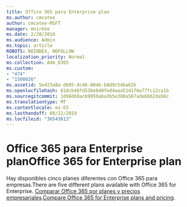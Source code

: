 ```yaml
---
title: Office 365 para Enterprise plan
ms.author: cmcatee
author: cmcatee-MSFT
manager: mnirkhe
ms.date: 2/28/2018
ms.audience: Admin
ms.topic: article
ROBOTS: NOINDEX, NOFOLLOW
localization_priority: Normal
ms.collection: Adm_O365
ms.custom:
- "474"
- "1500026"
ms.assetid: 5e423a8a-db05-4c46-804b-b8d9c54ba62b
ms.openlocfilehash: 818cb48fd53be840fed4aaa5141f6e77fc12ca1b
ms.sourcegitcommit: 1d98db8acb9959aba3b5e308a567ade6b62da56c
ms.translationtype: MT
ms.contentlocale: es-ES
ms.lasthandoff: 08/22/2019
ms.locfileid: "36543613"
---
```

# <a name="office-365-for-enterprise-plan"></a><span data-ttu-id="15471-102">Office 365 para Enterprise plan</span><span class="sxs-lookup"><span data-stu-id="15471-102">Office 365 for Enterprise plan</span></span>

<span data-ttu-id="15471-103">Hay disponibles cinco planes diferentes con Office 365 para empresas.</span><span class="sxs-lookup"><span data-stu-id="15471-103">There are five different plans available with Office 365 for Enterprise.</span></span> <span data-ttu-id="15471-104">[Comparar Office 365 por planes y precios empresariales](https://products.office.com/business/compare-more-office-365-for-business-plans).</span><span class="sxs-lookup"><span data-stu-id="15471-104">[Compare Office 365 for Enterprise plans and pricing](https://products.office.com/business/compare-more-office-365-for-business-plans).</span></span>  